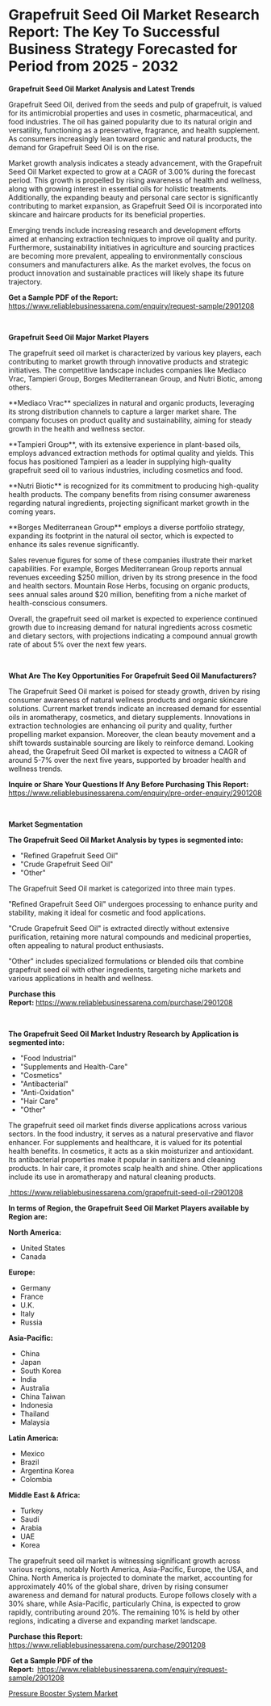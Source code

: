 <p><h1>Grapefruit Seed Oil Market Research Report: The Key To Successful Business Strategy Forecasted for Period from 2025 - 2032</h1></p><p><strong>Grapefruit Seed Oil Market Analysis and Latest Trends</strong></p>
<p><p>Grapefruit Seed Oil, derived from the seeds and pulp of grapefruit, is valued for its antimicrobial properties and uses in cosmetic, pharmaceutical, and food industries. The oil has gained popularity due to its natural origin and versatility, functioning as a preservative, fragrance, and health supplement. As consumers increasingly lean toward organic and natural products, the demand for Grapefruit Seed Oil is on the rise.</p><p>Market growth analysis indicates a steady advancement, with the Grapefruit Seed Oil Market expected to grow at a CAGR of 3.00% during the forecast period. This growth is propelled by rising awareness of health and wellness, along with growing interest in essential oils for holistic treatments. Additionally, the expanding beauty and personal care sector is significantly contributing to market expansion, as Grapefruit Seed Oil is incorporated into skincare and haircare products for its beneficial properties.</p><p>Emerging trends include increasing research and development efforts aimed at enhancing extraction techniques to improve oil quality and purity. Furthermore, sustainability initiatives in agriculture and sourcing practices are becoming more prevalent, appealing to environmentally conscious consumers and manufacturers alike. As the market evolves, the focus on product innovation and sustainable practices will likely shape its future trajectory.</p></p>
<p><strong>Get a Sample PDF of the Report:&nbsp;</strong> <a href="https://www.reliablebusinessarena.com/enquiry/request-sample/2901208?utm_campaign=2994&utm_medium=2&utm_source=Github&utm_content=ia&utm_term=16032025&utm_id=grapefruit-seed-oil">https://www.reliablebusinessarena.com/enquiry/request-sample/2901208</a></p>
<p>&nbsp;</p>
<p><strong>Grapefruit Seed Oil Major Market Players</strong></p>
<p><p>The grapefruit seed oil market is characterized by various key players, each contributing to market growth through innovative products and strategic initiatives. The competitive landscape includes companies like Mediaco Vrac, Tampieri Group, Borges Mediterranean Group, and Nutri Biotic, among others.</p><p>**Mediaco Vrac** specializes in natural and organic products, leveraging its strong distribution channels to capture a larger market share. The company focuses on product quality and sustainability, aiming for steady growth in the health and wellness sector.</p><p>**Tampieri Group**, with its extensive experience in plant-based oils, employs advanced extraction methods for optimal quality and yields. This focus has positioned Tampieri as a leader in supplying high-quality grapefruit seed oil to various industries, including cosmetics and food.</p><p>**Nutri Biotic** is recognized for its commitment to producing high-quality health products. The company benefits from rising consumer awareness regarding natural ingredients, projecting significant market growth in the coming years.</p><p>**Borges Mediterranean Group** employs a diverse portfolio strategy, expanding its footprint in the natural oil sector, which is expected to enhance its sales revenue significantly.</p><p>Sales revenue figures for some of these companies illustrate their market capabilities. For example, Borges Mediterranean Group reports annual revenues exceeding $250 million, driven by its strong presence in the food and health sectors. Mountain Rose Herbs, focusing on organic products, sees annual sales around $20 million, benefiting from a niche market of health-conscious consumers.</p><p>Overall, the grapefruit seed oil market is expected to experience continued growth due to increasing demand for natural ingredients across cosmetic and dietary sectors, with projections indicating a compound annual growth rate of about 5% over the next few years.</p></p>
<p>&nbsp;</p>
<p><strong>What Are The Key Opportunities For Grapefruit Seed Oil Manufacturers?</strong></p>
<p><p>The Grapefruit Seed Oil market is poised for steady growth, driven by rising consumer awareness of natural wellness products and organic skincare solutions. Current market trends indicate an increased demand for essential oils in aromatherapy, cosmetics, and dietary supplements. Innovations in extraction technologies are enhancing oil purity and quality, further propelling market expansion. Moreover, the clean beauty movement and a shift towards sustainable sourcing are likely to reinforce demand. Looking ahead, the Grapefruit Seed Oil market is expected to witness a CAGR of around 5-7% over the next five years, supported by broader health and wellness trends.</p></p>
<p><strong>Inquire or Share Your Questions If Any Before Purchasing This Report:</strong> <a href="https://www.reliablebusinessarena.com/enquiry/pre-order-enquiry/2901208?utm_campaign=2994&utm_medium=2&utm_source=Github&utm_content=ia&utm_term=16032025&utm_id=grapefruit-seed-oil">https://www.reliablebusinessarena.com/enquiry/pre-order-enquiry/2901208</a></p>
<p>&nbsp;</p>
<p><strong>Market Segmentation</strong></p>
<p><strong>The Grapefruit Seed Oil Market Analysis by types is segmented into:</strong></p>
<p><ul><li>"Refined Grapefruit Seed Oil"</li><li>"Crude Grapefruit Seed Oil"</li><li>"Other"</li></ul></p>
<p><p>The Grapefruit Seed Oil market is categorized into three main types. </p><p>"Refined Grapefruit Seed Oil" undergoes processing to enhance purity and stability, making it ideal for cosmetic and food applications. </p><p>"Crude Grapefruit Seed Oil" is extracted directly without extensive purification, retaining more natural compounds and medicinal properties, often appealing to natural product enthusiasts. </p><p>"Other" includes specialized formulations or blended oils that combine grapefruit seed oil with other ingredients, targeting niche markets and various applications in health and wellness.</p></p>
<p><strong>Purchase this Report:&nbsp;</strong><a href="https://www.reliablebusinessarena.com/purchase/2901208?utm_campaign=2994&utm_medium=2&utm_source=Github&utm_content=ia&utm_term=16032025&utm_id=grapefruit-seed-oil">https://www.reliablebusinessarena.com/purchase/2901208</a></p>
<p>&nbsp;</p>
<p><strong>The Grapefruit Seed Oil Market Industry Research by Application is segmented into:</strong></p>
<p><ul><li>"Food Industrial"</li><li>"Supplements and Health-Care"</li><li>"Cosmetics"</li><li>"Antibacterial"</li><li>"Anti-Oxidation"</li><li>"Hair Care"</li><li>"Other"</li></ul></p>
<p><p>The grapefruit seed oil market finds diverse applications across various sectors. In the food industry, it serves as a natural preservative and flavor enhancer. For supplements and healthcare, it is valued for its potential health benefits. In cosmetics, it acts as a skin moisturizer and antioxidant. Its antibacterial properties make it popular in sanitizers and cleaning products. In hair care, it promotes scalp health and shine. Other applications include its use in aromatherapy and natural cleaning products.</p></p>
<p><a href="https://www.reliablebusinessarena.com/grapefruit-seed-oil-r2901208?utm_campaign=2994&utm_medium=2&utm_source=Github&utm_content=ia&utm_term=16032025&utm_id=grapefruit-seed-oil">&nbsp;https://www.reliablebusinessarena.com/grapefruit-seed-oil-r2901208</a></p>
<p><strong>In terms of Region, the Grapefruit Seed Oil Market Players available by Region are:</strong></p>
<p>
    <p> <strong> North America: </strong>
        <ul>
            <li>United States</li>
            <li>Canada</li>
        </ul>
        </p> 
    <p> <strong> Europe: </strong>
        <ul>
            <li>Germany</li>
            <li>France</li>
            <li>U.K.</li>
            <li>Italy</li>
            <li>Russia</li>
        </ul>
        </p> 
    <p> <strong> Asia-Pacific: </strong>
        <ul>
            <li>China</li>
            <li>Japan</li>
            <li>South Korea</li>
            <li>India</li>
            <li>Australia</li>
            <li>China Taiwan</li>
            <li>Indonesia</li>
            <li>Thailand</li>
            <li>Malaysia</li>
        </ul>
        </p> 
    <p> <strong> Latin America: </strong>
        <ul>
            <li>Mexico</li>
            <li>Brazil</li>
            <li>Argentina Korea</li>
            <li>Colombia</li>
        </ul>
        </p> 
    <p> <strong> Middle East & Africa: </strong>
        <ul>
            <li>Turkey</li>
            <li>Saudi</li>
            <li>Arabia</li>
            <li>UAE</li>
            <li>Korea</li>
        </ul>
    </p>
    </p>
<p><p>The grapefruit seed oil market is witnessing significant growth across various regions, notably North America, Asia-Pacific, Europe, the USA, and China. North America is projected to dominate the market, accounting for approximately 40% of the global share, driven by rising consumer awareness and demand for natural products. Europe follows closely with a 30% share, while Asia-Pacific, particularly China, is expected to grow rapidly, contributing around 20%. The remaining 10% is held by other regions, indicating a diverse and expanding market landscape.</p></p>
<p><strong>Purchase this Report: </strong><a href="https://www.reliablebusinessarena.com/purchase/2901208?utm_campaign=2994&utm_medium=2&utm_source=Github&utm_content=ia&utm_term=16032025&utm_id=grapefruit-seed-oil">https://www.reliablebusinessarena.com/purchase/2901208</a></p>
<p>&nbsp;<strong>Get a Sample PDF of the Report:&nbsp;&nbsp;</strong><a href="https://www.reliablebusinessarena.com/enquiry/request-sample/2901208?utm_campaign=2994&utm_medium=2&utm_source=Github&utm_content=ia&utm_term=16032025&utm_id=grapefruit-seed-oil">https://www.reliablebusinessarena.com/enquiry/request-sample/2901208</a></p>
<p><strong></strong></p>
<p><p><a href="https://github.com/sadimsamid/Market-Research-Report-List-1/blob/main/pressure-booster-system-market.md?utm_campaign=2994&utm_medium=2&utm_source=Github&utm_content=ia&utm_term=16032025&utm_id=grapefruit-seed-oil">Pressure Booster System Market</a></p></p>